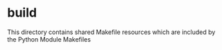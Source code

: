# build

This directory contains shared Makefile resources which are included by the Python Module Makefiles